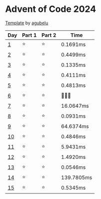 # Advent of Code 2024

[Template](https://github.com/agubelu/AoC-rust-template) by [agubelu](https://github.com/agubelu)

| Day | Part 1 | Part 2 | Time |
| --- | ------ | ------ | ---- |
| [1](https://adventofcode.com/2024/day/1) | ⭐ | ⭐ | 0.1691ms |
| [2](https://adventofcode.com/2024/day/2) | ⭐ | ⭐ | 0.4499ms |
| [3](https://adventofcode.com/2024/day/3) | ⭐ | ⭐ | 0.1335ms |
| [4](https://adventofcode.com/2024/day/4) | ⭐ | ⭐ | 0.4111ms |
| [5](https://adventofcode.com/2024/day/5) | ⭐ | ⭐ | 0.4813ms |
| [6](https://adventofcode.com/2024/day/6) | ⭐ | ⭐ | 🤡🤡🤡 |
| [7](https://adventofcode.com/2024/day/7) | ⭐ | ⭐ | 16.0647ms |
| [8](https://adventofcode.com/2024/day/8) | ⭐ | ⭐ | 0.0931ms |
| [9](https://adventofcode.com/2024/day/9) | ⭐ | ⭐ | 64.6374ms |
| [10](https://adventofcode.com/2024/day/10) | ⭐ | ⭐ | 0.4846ms |
| [11](https://adventofcode.com/2024/day/11) | ⭐ | ⭐ | 5.9431ms |
| [12](https://adventofcode.com/2024/day/12) | ⭐ | ⭐ | 1.4920ms |
| [13](https://adventofcode.com/2024/day/13) | ⭐ | ⭐ | 0.0546ms |
| [14](https://adventofcode.com/2024/day/14) | ⭐ | ⭐ | 139.7805ms |
| [15](https://adventofcode.com/2024/day/15) | ⭐ | ⭐ | 0.5345ms |
